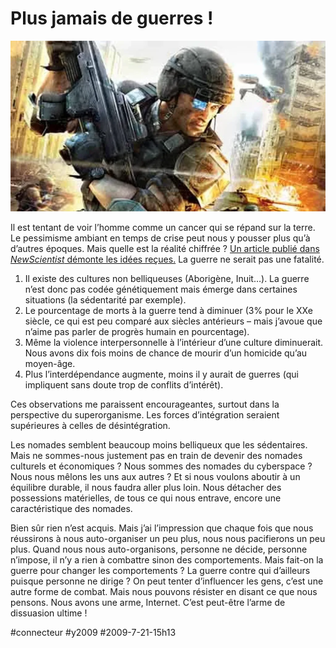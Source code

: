 # Plus jamais de guerres !

![](_i/nowars.webp)

Il est tentant de voir l’homme comme un cancer qui se répand sur la terre. Le pessimisme ambiant en temps de crise peut nous y pousser plus qu’à d’autres époques. Mais quelle est la réalité chiffrée ? [Un article publié dans *NewScientist* démonte les idées reçues.](http://www.newscientist.com/article/mg20327151.500-winning-the-ultimate-battle-how-humans-could-end-war.html?full=true) La guerre ne serait pas une fatalité.
1. Il existe des cultures non belliqueuses (Aborigène, Inuit…). La guerre n’est donc pas codée génétiquement mais émerge dans certaines situations (la sédentarité par exemple).
2. Le pourcentage de morts à la guerre tend à diminuer (3% pour le XXe siècle, ce qui est peu comparé aux siècles antérieurs – mais j’avoue que n’aime pas parler de progrès humain en pourcentage).
3. Même la violence interpersonnelle à l’intérieur d’une culture diminuerait. Nous avons dix fois moins de chance de mourir d’un homicide qu’au moyen-âge.
4. Plus l’interdépendance augmente, moins il y aurait de guerres (qui impliquent sans doute trop de conflits d’intérêt).

Ces observations me paraissent encourageantes, surtout dans la perspective du superorganisme. Les forces d’intégration seraient supérieures à celles de désintégration.

Les nomades semblent beaucoup moins belliqueux que les sédentaires. Mais ne sommes-nous justement pas en train de devenir des nomades culturels et économiques ? Nous sommes des nomades du cyberspace ? Nous nous mêlons les uns aux autres ? Et si nous voulons aboutir à un équilibre durable, il nous faudra aller plus loin. Nous détacher des possessions matérielles, de tous ce qui nous entrave, encore une caractéristique des nomades.

Bien sûr rien n’est acquis. Mais j’ai l’impression que chaque fois que nous réussirons à nous auto-organiser un peu plus, nous nous pacifierons un peu plus. Quand nous nous auto-organisons, personne ne décide, personne n’impose, il n’y a rien à combattre sinon des comportements. Mais fait-on la guerre pour changer les comportements ? La guerre contre qui d’ailleurs puisque personne ne dirige ? On peut tenter d’influencer les gens, c’est une autre forme de combat. Mais nous pouvons résister en disant ce que nous pensons. Nous avons une arme, Internet. C’est peut-être l’arme de dissuasion ultime !

#connecteur #y2009 #2009-7-21-15h13
